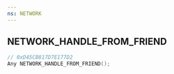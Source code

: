 ```yaml
---
ns: NETWORK
---
```

## NETWORK_HANDLE_FROM_FRIEND

```c
// 0xD45CB817D7E177D2
Any NETWORK_HANDLE_FROM_FRIEND();
```

